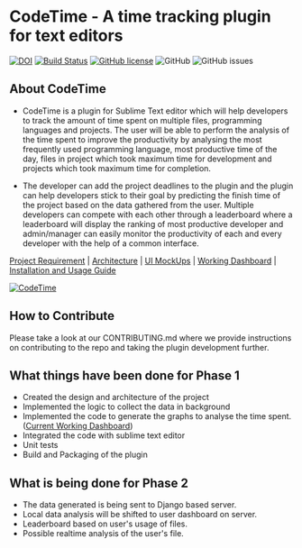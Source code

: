 # CodeTime - A time tracking plugin for text editors

[![DOI](https://zenodo.org/badge/295515546.svg)](https://zenodo.org/badge/latestdoi/295515546)
[![Build Status](https://travis-ci.org/oaaky/SE_Fall20_Project-1.svg?branch=master)](https://travis-ci.org/oaaky/SE_Fall20_Project-1)
[![GitHub license](https://img.shields.io/github/license/oaaky/SE_Fall20_Project-1)](https://github.com/oaaky/SE_Fall20_Project-1/blob/master/LICENSE)
![GitHub](https://img.shields.io/badge/language-python-blue.svg)
![GitHub issues](https://img.shields.io/github/issues/adarshtri/CodeTime)

## About CodeTime

- CodeTime is a plugin for Sublime Text editor which will help developers to track the amount of time spent on multiple files, programming languages and projects. The user will be able to perform the analysis of the time spent to improve the productivity by analysing the most frequently used programming language, most productive time of the day, files in project which took maximum time for development and projects which took maximum time for completion.

- The developer can add the project deadlines to the plugin and the plugin can help developers stick to their goal by predicting the finish time of the project based on the data gathered from the user. Multiple developers can compete with each other through a leaderboard where a leaderboard will display the ranking of most productive developer and admin/manager can easily monitor the productivity of each and every developer with the help of a common interface.

[Project Requirement](docs/Project_Requirements.md) | [Architecture](docs/architecure.png) | [UI MockUps](docs/Capture.PNG) | [Working Dashboard](docs/CodeTimeDashboard.png) | [Installation and Usage Guide](docs/guide.md)

[![CodeTime](https://img.youtube.com/vi/lnOyBFZFu7g/0.jpg)](https://youtu.be/lnOyBFZFu7g)

## How to Contribute

Please take a look at our CONTRIBUTING.md where we provide instructions on contributing to the repo and taking the plugin development further.

## What things have been done for Phase 1

- Created the design and architecture of the project
- Implemented the logic to collect the data in background
- Implemented the code to generate the graphs to analyse the time spent. ([Current Working Dashboard](docs/CodeTimeDashboard.png))
- Integrated the code with sublime text editor
- Unit tests
- Build and Packaging of the plugin

## What is being done for Phase 2

- The data generated is being sent to Django based server.
- Local data analysis will be shifted to user dashboard on server.
- Leaderboard based on user's usage of files.
- Possible realtime analysis of the user's file.
